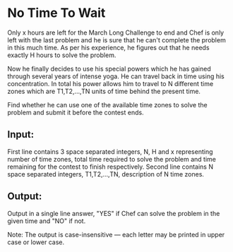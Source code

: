 # No Time To Wait

Only x hours are left for the March Long Challenge to end and Chef is only left with the last problem and he is sure that he can't complete the problem in this much time. As per his experience, he figures out that he needs exactly H hours to solve the problem.

Now he finally decides to use his special powers which he has gained through several years of intense yoga. He can travel back in time using his concentration. In total his power allows him to travel to N different time zones which are T1,T2,…,TN units of time behind the present time.

Find whether he can use one of the available time zones to solve the problem and submit it before the contest ends.

## Input:
First line contains 3 space separated integers, N, H and x representing number of time zones, total time required to solve the problem and time remaining for the contest to finish respectively.
Second line contains N space separated integers, T1,T2,…,TN, description of N time zones.

## Output:
Output in a single line answer, "YES" if Chef can solve the problem in the given time and "NO" if not.

Note: The output is case-insensitive ― each letter may be printed in upper case or lower case.